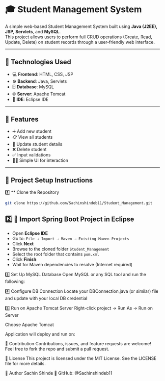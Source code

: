 # 🎓 Student Management System

A simple web-based Student Management System built using **Java (J2EE), JSP, Servlets**, and **MySQL**.  
This project allows users to perform full CRUD operations (Create, Read, Update, Delete) on student records through a user-friendly web interface.

---

## 🔧 Technologies Used

- 💻 **Frontend**: HTML, CSS, JSP  
- ⚙️ **Backend**: Java, Servlets  
- 🗄️ **Database**: MySQL  
- 🌐 **Server**: Apache Tomcat  
- 🧠 **IDE**: Eclipse IDE

---

## 🚀 Features

- ➕ Add new student
- 📋 View all students
- 📝 Update student details
- ❌ Delete student
- ✅ Input validations
- 👨‍💻 Simple UI for interaction

---

## 📂 Project Setup Instructions

1️⃣ ** Clone the Repository

```bash
git clone https://github.com/Sachinshindeb11/Student_Management.git
```
   
## 2️⃣ 🧩 Import Spring Boot Project in Eclipse

- Open **Eclipse IDE**
- Go to: `File → Import → Maven → Existing Maven Projects`
- Click **Next**
- Browse to the cloned folder `Student_Management`
- Select the root folder that contains `pom.xml`
- Click **Finish**
- Wait for Maven dependencies to resolve (Internet required)



3️⃣ Set Up MySQL Database
Open MySQL or any SQL tool and run the following:

4️⃣ Configure DB Connection
Locate your DBConnection.java (or similar) file and update with your local DB credential

5️⃣ Run on Apache Tomcat Server
Right-click project → Run As → Run on Server

Choose Apache Tomcat

Application will deploy and run on:

🤝 Contribution
Contributions, issues, and feature requests are welcome!
Feel free to fork the repo and submit a pull request.

📃 License
This project is licensed under the MIT License.
See the LICENSE file for more details.

👤 Author
Sachin Shinde
🔗 GitHub: @Sachinshindeb11
